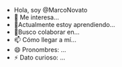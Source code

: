 - Hola, soy @MarcoNovato
- 👀 Me interesa...
- 🌱Actualmente estoy aprendiendo...
- 💞️Busco colaborar en...
- 📫 Cómo llegar a mí...
- 😄 Pronombres: ...
- ⚡ Dato curioso: ...


<!---
MarcoNovato/MarcoNovato is a ✨ special ✨ repository because its `README.md` (this file) appears on your GitHub profile.
You can click the Preview link to take a look at your changes.
--->
